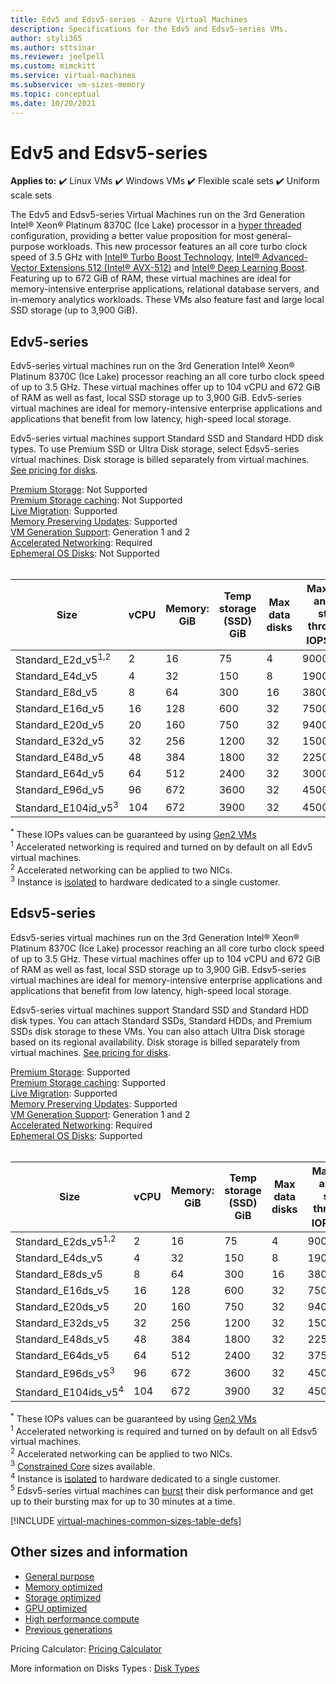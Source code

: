 ```yaml
---
title: Edv5 and Edsv5-series - Azure Virtual Machines
description: Specifications for the Edv5 and Edsv5-series VMs.
author: styli365
ms.author: sttsinar
ms.reviewer: joelpell
ms.custom: mimckitt
ms.service: virtual-machines
ms.subservice: vm-sizes-memory
ms.topic: conceptual
ms.date: 10/20/2021
---
```


# Edv5 and Edsv5-series

**Applies to:** :heavy_check_mark: Linux VMs :heavy_check_mark: Windows VMs :heavy_check_mark: Flexible scale sets :heavy_check_mark: Uniform scale sets

The Edv5 and Edsv5-series Virtual Machines run on the 3rd Generation Intel&reg; Xeon&reg; Platinum 8370C (Ice Lake) processor in a [hyper threaded](https://www.intel.com/content/www/us/en/architecture-and-technology/hyper-threading/hyper-threading-technology.html) configuration, providing a better value proposition for most general-purpose workloads. This new processor features an all core turbo clock speed of 3.5 GHz with [Intel&reg; Turbo Boost Technology](https://www.intel.com/content/www/us/en/architecture-and-technology/turbo-boost/turbo-boost-technology.html), [Intel&reg; Advanced-Vector Extensions 512 (Intel&reg; AVX-512)](https://www.intel.com/content/www/us/en/architecture-and-technology/avx-512-overview.html) and [Intel&reg; Deep Learning Boost](https://software.intel.com/content/www/us/en/develop/topics/ai/deep-learning-boost.html). Featuring up to 672 GiB of RAM, these virtual machines are ideal for memory-intensive enterprise applications, relational database servers, and in-memory analytics workloads. These VMs also feature fast and large local SSD storage (up to 3,900 GiB).

## Edv5-series

Edv5-series virtual machines run on the 3rd Generation Intel® Xeon® Platinum 8370C (Ice Lake) processor reaching an all core turbo clock speed of up to 3.5 GHz.  These virtual machines offer up to 104 vCPU and 672 GiB of RAM as well as fast, local SSD storage up to 3,900 GiB. Edv5-series virtual machines are ideal for memory-intensive enterprise applications and applications that benefit from low latency, high-speed local storage.

Edv5-series virtual machines support Standard SSD and Standard HDD disk types. To use Premium SSD or Ultra Disk storage, select Edsv5-series virtual machines. Disk storage is billed separately from virtual machines. [See pricing for disks](https://azure.microsoft.com/pricing/details/managed-disks/).

[Premium Storage](premium-storage-performance.md): Not Supported<br>
[Premium Storage caching](premium-storage-performance.md): Not Supported<br>
[Live Migration](maintenance-and-updates.md): Supported<br>
[Memory Preserving Updates](maintenance-and-updates.md): Supported<br>
[VM Generation Support](generation-2.md): Generation 1 and 2<br>
[Accelerated Networking](../virtual-network/create-vm-accelerated-networking-cli.md): Required <br>
[Ephemeral OS Disks](ephemeral-os-disks.md): Not Supported <br>
<br>

| Size | vCPU | Memory: GiB | Temp storage (SSD) GiB | Max data disks | Max cached and temp storage throughput: IOPS/MBps<sup>*</sup>  | Max NICs|Expected Network bandwidth (Mbps) |
|---|---|---|---|---|---|---|---|
| Standard_E2d_v5<sup>1,2</sup>  | 2   | 16  | 75   | 4  | 9000/125    | 2 | 12500 |
| Standard_E4d_v5                | 4   | 32  | 150  | 8  | 19000/250   | 2 | 12500 |
| Standard_E8d_v5                | 8   | 64  | 300  | 16 | 38000/500   | 4 | 12500 |
| Standard_E16d_v5               | 16  | 128 | 600  | 32 | 75000/1000  | 8 | 12500 |
| Standard_E20d_v5               | 20  | 160 | 750  | 32 | 94000/1250  | 8 | 12500  |
| Standard_E32d_v5               | 32  | 256 | 1200 | 32 | 150000/2000 | 8 | 16000  |
| Standard_E48d_v5               | 48  | 384 | 1800 | 32 | 225000/3000 | 8 | 24000  |
| Standard_E64d_v5               | 64  | 512 | 2400 | 32 | 300000/4000 | 8 | 30000  |
| Standard_E96d_v5               | 96  | 672 | 3600 | 32 | 450000/4000 | 8 | 35000  |
| Standard_E104id_v5<sup>3</sup> | 104 | 672 | 3900 | 32 | 450000/4000 | 8 | 100000 |

<sup>*</sup> These IOPs values can be guaranteed by using [Gen2 VMs](generation-2.md)<br>
<sup>1</sup> Accelerated networking is required and turned on by default on all Edv5 virtual machines.<br>
<sup>2</sup> Accelerated networking can be applied to two NICs.<br>
<sup>3</sup> Instance is [isolated](../security/fundamentals/isolation-choices.md#compute-isolation) to hardware dedicated to a single customer.


## Edsv5-series

Edsv5-series virtual machines run on the 3rd Generation Intel® Xeon® Platinum 8370C (Ice Lake) processor reaching an all core turbo clock speed of up to 3.5 GHz.  These virtual machines offer up to 104 vCPU and 672 GiB of RAM as well as fast, local SSD storage up to 3,900 GiB. Edsv5-series virtual machines are ideal for memory-intensive enterprise applications and applications that benefit from low latency, high-speed local storage.

Edsv5-series virtual machines support Standard SSD and Standard HDD disk types. You can attach Standard SSDs, Standard HDDs, and Premium SSDs disk storage to these VMs. You can also attach Ultra Disk storage based on its regional availability. Disk storage is billed separately from virtual machines. [See pricing for disks](https://azure.microsoft.com/pricing/details/managed-disks/).

[Premium Storage](premium-storage-performance.md): Supported<br>
[Premium Storage caching](premium-storage-performance.md): Supported<br>
[Live Migration](maintenance-and-updates.md): Supported<br>
[Memory Preserving Updates](maintenance-and-updates.md): Supported<br>
[VM Generation Support](generation-2.md): Generation 1 and 2<br>
[Accelerated Networking](../virtual-network/create-vm-accelerated-networking-cli.md): Required <br>
[Ephemeral OS Disks](ephemeral-os-disks.md): Supported <br>
<br>

| Size | vCPU | Memory: GiB | Temp storage (SSD) GiB | Max data disks | Max cached and temp storage throughput: IOPS/MBps<sup>*</sup> | Max uncached disk throughput: IOPS/MBps | Max burst uncached disk throughput: IOPS/MBps<sup>5</sup> | Max NICs | Expected Network bandwidth (Mbps) |
|---|---|---|---|---|---|---|---|---|---|
| Standard_E2ds_v5<sup>1,2</sup>  | 2   | 16  | 75   | 4  | 9000/125    | 3750/85      | 10000/1200 | 2 | 12500 |
| Standard_E4ds_v5                | 4   | 32  | 150  | 8  | 19000/250   | 6400/145     | 20000/1200 | 2 | 12500 |
| Standard_E8ds_v5                | 8   | 64  | 300  | 16 | 38000/500   | 12800/290    | 20000/1200 | 4 | 12500 |
| Standard_E16ds_v5               | 16  | 128 | 600  | 32 | 75000/1000  | 25600/600    | 40000/1200 | 8 | 12500 |
| Standard_E20ds_v5               | 20  | 160 | 750  | 32 | 94000/1250  | 32000/750    | 64000/1600 | 8 | 12500  |
| Standard_E32ds_v5               | 32  | 256 | 1200 | 32 | 150000/2000 | 51200/865    | 80000/2000 | 8 | 16000  |
| Standard_E48ds_v5               | 48  | 384 | 1800 | 32 | 225000/3000 | 76800/1315   | 80000/3000 | 8 | 24000  |
| Standard_E64ds_v5               | 64  | 512 | 2400 | 32 | 375000/4000 | 80000/1735   | 80000/3000 | 8 | 30000  |
| Standard_E96ds_v5<sup>3</sup>   | 96  | 672 | 3600 | 32 | 450000/4000 | 80000/2600   | 80000/4000 | 8 | 35000  |
| Standard_E104ids_v5<sup>4</sup> | 104 | 672 | 3900 | 32 | 450000/4000 | 120000/4000  | 80000/4000 | 8 | 100000 |

<sup>*</sup> These IOPs values can be guaranteed by using [Gen2 VMs](generation-2.md)<br>
<sup>1</sup> Accelerated networking is required and turned on by default on all Edsv5 virtual machines.<br>
<sup>2</sup> Accelerated networking can be applied to two NICs.<br>
<sup>3</sup> [Constrained Core](constrained-vcpu.md) sizes available.<br>
<sup>4</sup> Instance is [isolated](../security/fundamentals/isolation-choices.md#compute-isolation) to hardware dedicated to a single customer.<br>
<sup>5</sup> Edsv5-series virtual machines can [burst](disk-bursting.md) their disk performance and get up to their bursting max for up to 30 minutes at a time.

[!INCLUDE [virtual-machines-common-sizes-table-defs](../../includes/virtual-machines-common-sizes-table-defs.md)]

## Other sizes and information

- [General purpose](sizes-general.md)
- [Memory optimized](sizes-memory.md)
- [Storage optimized](sizes-storage.md)
- [GPU optimized](sizes-gpu.md)
- [High performance compute](sizes-hpc.md)
- [Previous generations](sizes-previous-gen.md)

Pricing Calculator: [Pricing Calculator](https://azure.microsoft.com/pricing/calculator/)

More information on Disks Types : [Disk Types](./disks-types.md#ultra-disks)
